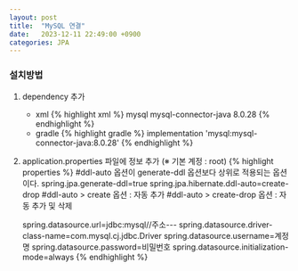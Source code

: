 ```yaml
---
layout: post
title:  "MySQL 연결"
date:   2023-12-11 22:49:00 +0900
categories: JPA
---
```


### 설치방법

1. dependency 추가
    - xml
        {% highlight xml %}
        <dependency>
            <groupId>mysql</groupId>
            <artifactId>mysql-connector-java</artifactId>
            <version>8.0.28</version>
        </dependency>
        {% endhighlight %}
    - gradle
        {% highlight gradle %}
        implementation 'mysql:mysql-connector-java:8.0.28'
        {% endhighlight %}

2. application.properties 파일에 정보 추가 (※ 기본 계정 : root)
    {% highlight properties %}
    #ddl-auto 옵션이 generate-ddl 옵션보다 상위로 적용되는 옵션이다.
    spring.jpa.generate-ddl=true
    spring.jpa.hibernate.ddl-auto=create-drop
    #ddl-auto > create 옵션 : 자동 추가
    #ddl-auto > create-drop 옵션 : 자동 추가 및 삭제

    spring.datasource.url=jdbc:mysql//주소---
    spring.datasource.driver-class-name=com.mysql.cj.jdbc.Driver
    spring.datasource.username=계정명
    spring.datasource.password=비밀번호
    spring.datasource.initialization-mode=always
    {% endhighlight %}